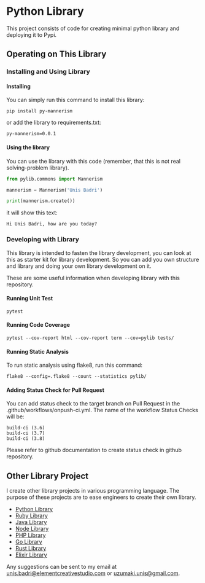 # Python Library

This project consists of code for creating minimal python library and deploying it to Pypi.

## Operating on This Library

### Installing and Using Library

#### Installing

You can simply run this command to install this library:

`pip install py-mannerism`

or add the library to requirements.txt:

`py-mannerism=0.0.1`

#### Using the library

You can use the library with this code (remember, that this is not real solving-problem library).

```python
from pylib.commons import Mannerism

mannerism = Mannerism('Unis Badri')

print(mannerism.create())
```

it will show this text:

`Hi Unis Badri, how are you today?`

### Developing with Library

This library is intended to fasten the library development, you can look at this as starter kit for library development. So you can add you own structure and library and doing your own library development on it.

These are some useful information when developing library with this repository.

#### Running Unit Test

`pytest`

#### Running Code Coverage

`pytest --cov-report html --cov-report term --cov=pylib tests/`

#### Running Static Analysis

To run static analysis using flake8, run this command:

`flake8 --config=.flake8 --count --statistics pylib/`

#### Adding Status Check for Pull Request

You can add status check to the target branch on Pull Request in the .github/workflows/onpush-ci.yml. The name of the workflow Status Checks will be:

```
build-ci (3.6)
build-ci (3.7)
build-ci (3.8)
```

Please refer to github documentation to create status check in github repository.

## Other Library Project

I create other library projects in various programming language. The purpose of these projects are to ease engineers to create their own library.

- [Python Library](https://github.com/namikazebadri/PythonLibrary)
- [Ruby Library](https://github.com/namikazebadri/RubyLibrary)
- [Java Library](https://github.com/namikazebadri/JavaLibrary)
- [Node Library](https://github.com/namikazebadri/NodeLibrary)
- [PHP Library](https://github.com/namikazebadri/PHPLibrary)
- [Go Library](https://github.com/namikazebadri/GoLibrary)
- [Rust Library](https://github.com/namikazebadri/RustLibrary)
- [Elixir Library](https://github.com/namikazebadri/ElixirLibrary)

Any suggestions can be sent to my email at [unis.badri@elementcreativestudio.com](mailto:unis.badri@elementcreativestudio.com) or [uzumaki.unis@gmail.com](mailto:uzumaki.unis@gmail.com).